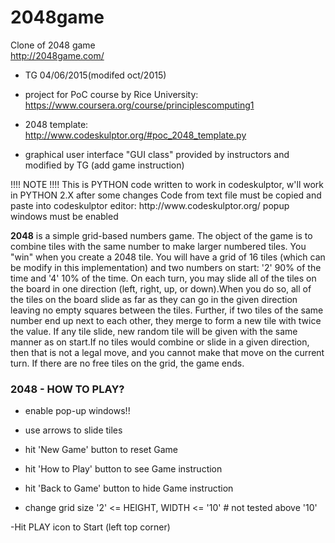 # 2048game

Clone of 2048 game<br>
http://2048game.com/<br>

- TG 04/06/2015(modifed oct/2015)<br>

- project for PoC course by Rice University:<br>
https://www.coursera.org/course/principlescomputing1<br>
- 2048 template:<br>
http://www.codeskulptor.org/#poc_2048_template.py<br>

- graphical user interface "GUI class" provided by instructors and modified by TG (add game instruction)<br>

<p>
!!!! NOTE !!!!
This is PYTHON code written to work in codeskulptor, w'll work in PYTHON 2.X after some changes
Code from text file must be copied and paste into codeskulptor editor: http://www.codeskulptor.org/
popup windows must be enabled
</p>

<p>
<strong>2048</strong> is a simple grid-based numbers game. 
The object of the game is to combine tiles with the same
number to make larger numbered tiles. You "win" when you 
create a 2048 tile.
You will have a grid of 16 tiles (which can be modify 
in this implementation) and two numbers on start: '2' 90% 
of the time and '4' 10% of the time. On each turn, you may 
slide all of the tiles on the board in one direction 
(left, right, up, or down).When you do so, all of the 
tiles on the board slide as far as they can go in the 
given direction leaving no empty squares between the tiles.
Further, if two tiles of the same number end up next to 
each other, they merge to form a new tile with twice the 
value. If any tile slide, new random tile will be given 
with the same manner as on start.If no tiles would combine
or slide in a given direction, then that is not a legal 
move, and you cannot make that move on the current turn.
If there are no free tiles on the grid, the game ends.
</p>

<h3>2048 - HOW TO PLAY?</h3>

- enable pop-up windows!!
- use arrows to slide tiles
- hit 'New Game' button to reset Game
- hit 'How to Play' button to see Game instruction
- hit 'Back to Game' button to hide Game instruction

- change grid size
'2' <= HEIGHT, WIDTH <= '10' # not tested above '10'

-Hit PLAY icon to Start
(left top corner)
